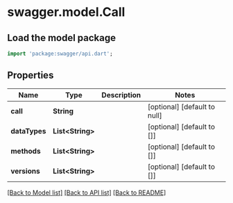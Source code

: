 # swagger.model.Call

## Load the model package
```dart
import 'package:swagger/api.dart';
```

## Properties
Name | Type | Description | Notes
------------ | ------------- | ------------- | -------------
**call** | **String** |  | [optional] [default to null]
**dataTypes** | **List&lt;String&gt;** |  | [optional] [default to []]
**methods** | **List&lt;String&gt;** |  | [optional] [default to []]
**versions** | **List&lt;String&gt;** |  | [optional] [default to []]

[[Back to Model list]](../README.md#documentation-for-models) [[Back to API list]](../README.md#documentation-for-api-endpoints) [[Back to README]](../README.md)


